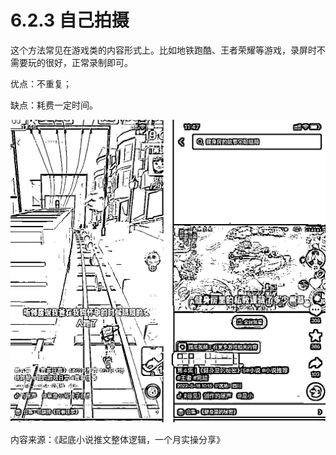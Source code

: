 # 6.2.3 自己拍摄

这个方法常见在游戏类的内容形式上。比如地铁跑酷、王者荣耀等游戏，录屏时不需要玩的很好，正常录制即可。

优点：不重复；

缺点：耗费一定时间。

![](img/d1346a429cc190439dd6b4daed237d3e.png)

内容来源：《起底小说推文整体逻辑，一个月实操分享》